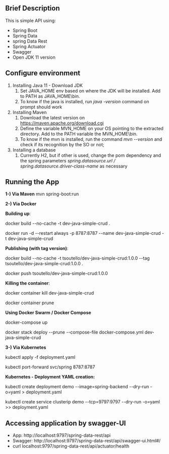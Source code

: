 ## Brief Description

This is simple API using:

- Spring Boot
- Spring Data 
- spring Data Rest 
- Spring Actuator 
- Swagger 
- Open JDK 11 version

## Configure environment
1. Installing Java 11 - Download JDK 
   1. Set JAVA_HOME env based on where the JDK will be installed. Add to PATH as JAVA_HOME\bin. 
   2. To know if the java is installed, run *java -version* command on prompt should work 
2. Installing Maven
   1. Download the latest version on https://maven.apache.org/download.cgi
   2. Define the variable MVN_HOME on your OS pointing to the extracted directory. Add to the PATH variable the MVN_HOME\bin.
   3. To know if the mvn is installed, run the command *mvn --version* and check if its recognition by the SO or not;
3. Installing a database
   1. Currently H2, but if other is used, change the pom dependency and the spring parameters *spring.datasource.url / spring.datasource.driver-class-name* as necessary 

## Running the App

**1-) Via Maven**
mvn spring-boot:run

**2-) Via Docker**

**Building up**:

docker build --no-cache -t dev-java-simple-crud .

docker run -d --restart always -p 8787:8787 --name dev-java-simple-crud -t dev-java-simple-crud

**Publishing (with tag version)**:

docker build --no-cache -t tsoutello/dev-java-simple-crud:1.0.0 --tag tsoutello/dev-java-simple-crud:1.0.0 .

docker push tsoutello/dev-java-simple-crud:1.0.0

**Killing the container**:

docker container kill dev-java-simple-crud

docker container prune

**Using Docker Swarm / Docker Compose**

docker-compose up

docker stack deploy --prune --compose-file docker-compose.yml dev-java-simple-crud

**3-) Via Kubernetes**

kubectl apply -f deployment.yaml

kubectl port-forward svc/spring 8787:8787


**Kubernetes - Deployment YAML creation:**

kubectl create deployment demo --image=spring-backend --dry-run -o=yaml > deployment.yaml 

kubectl create service clusterip demo --tcp=9797:9797 --dry-run -o=yaml >> deployment.yaml


## Accessing application by swagger-UI

- App: http://localhost:9797/spring-data-rest/api  
- Swagger: http://localhost:9797/spring-data-rest/api/swagger-ui.html#/
- curl localhost:9797/spring-data-rest/api/actuator/health
